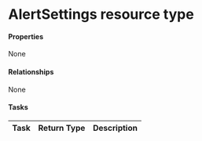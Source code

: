 # AlertSettings resource type



#### Properties
None

#### Relationships
None


#### Tasks

| Task		   | Return Type	|Description|
|:---------------|:--------|:----------|
